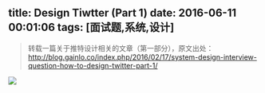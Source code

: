 title: Design Tiwtter (Part 1)
date: 2016-06-11 00:01:06
tags: [面试题,系统,设计]
---
> 转载一篇关于推特设计相关的文章（第一部分），原文出处：http://blog.gainlo.co/index.php/2016/02/17/system-design-interview-question-how-to-design-twitter-part-1/
<!-- more -->
![](http://7xi91i.com1.z0.glb.clouddn.com/2016%E5%8D%9A%E5%AE%A2FireShot%20Capture%2020%20-%20How%20to%20Design%20Twitter%20Part%201_%20-%20http___blog.gainlo.co_index.php_20.png)


